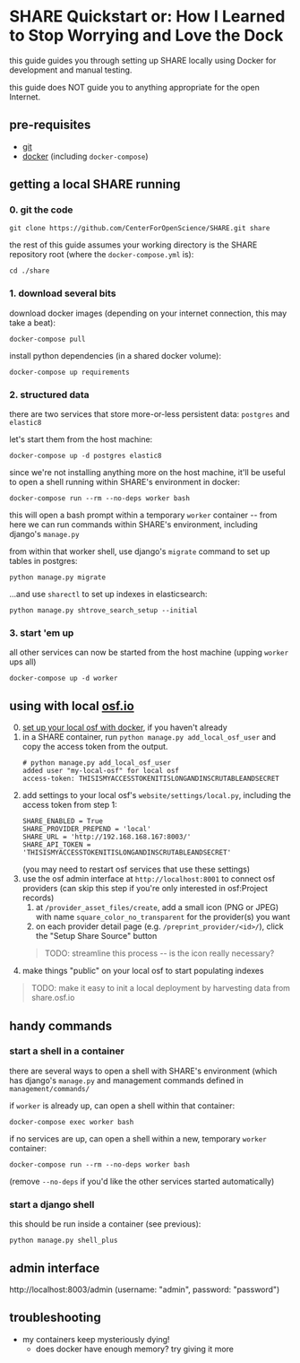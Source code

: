 # SHARE Quickstart or: How I Learned to Stop Worrying and Love the Dock

this guide guides you through setting up SHARE locally using Docker
for development and manual testing.

this guide does NOT guide you to anything appropriate for the open Internet.


## pre-requisites
- [git](https://git-scm.com/)
- [docker](https://www.docker.com/) (including `docker-compose`)

## getting a local SHARE running

### 0. git the code
```
git clone https://github.com/CenterForOpenScience/SHARE.git share
```
the rest of this guide assumes your working directory is the SHARE repository root
(where the `docker-compose.yml` is):
```
cd ./share
```

### 1. download several bits
download docker images (depending on your internet connection, this may take a beat):
```
docker-compose pull
```
install python dependencies (in a shared docker volume):
```
docker-compose up requirements
```

### 2. structured data
there are two services that store more-or-less persistent data: `postgres` and `elastic8`

let's start them from the host machine:
```
docker-compose up -d postgres elastic8
```

since we're not installing anything more on the host machine, it'll be useful to open
a shell running within SHARE's environment in docker:
```
docker-compose run --rm --no-deps worker bash
```
this will open a bash prompt within a temporary `worker` container -- from here we can
run commands within SHARE's environment, including django's `manage.py`

from within that worker shell, use django's `migrate` command to set up tables in postgres:
```
python manage.py migrate
```
...and use `sharectl` to set up indexes in elasticsearch:
```
python manage.py shtrove_search_setup --initial
```

### 3. start 'em up
all other services can now be started from the host machine (upping `worker` ups all)
```
docker-compose up -d worker
```

## using with local [osf.io](https://github.com/CenterForOpenScience/osf.io)
0. [set up your local osf with docker](https://github.com/CenterForOpenScience/osf.io/blob/HEAD/README-docker-compose.md), if you haven't already
1. in a SHARE container, run `python manage.py add_local_osf_user` and copy the access token from the output.
    ```
    # python manage.py add_local_osf_user
    added user "my-local-osf" for local osf
    access-token: THISISMYACCESSTOKENITISLONGANDINSCRUTABLEANDSECRET
    ```
2. add settings to your local osf's `website/settings/local.py`, including the access token from step 1:
    ```
    SHARE_ENABLED = True
    SHARE_PROVIDER_PREPEND = 'local'
    SHARE_URL = 'http://192.168.168.167:8003/'
    SHARE_API_TOKEN = 'THISISMYACCESSTOKENITISLONGANDINSCRUTABLEANDSECRET'
    ```
    (you may need to restart osf services that use these settings)
3. use the osf admin interface at `http://localhost:8001` to connect osf providers (can skip this step if you're only interested in osf:Project records)
    1. at `/provider_asset_files/create`, add a small icon (PNG or JPEG) with name `square_color_no_transparent` for the provider(s) you want
    2. on each provider detail page (e.g. `/preprint_provider/<id>/`), click the "Setup Share Source" button
    > TODO: streamline this process -- is the icon really necessary?
4. make things "public" on your local osf to start populating indexes


> TODO: make it easy to init a local deployment by harvesting data from share.osf.io

## handy commands

### start a shell in a container
there are several ways to open a shell with SHARE's environment (which has
django's `manage.py` and management commands defined in `management/commands/`

if `worker` is already up, can open a shell within that container:
```
docker-compose exec worker bash
```

if no services are up, can open a shell within a new, temporary `worker` container:
```
docker-compose run --rm --no-deps worker bash
```
(remove `--no-deps` if you'd like the other services started automatically)

### start a django shell
this should be run inside a container (see previous):

```
python manage.py shell_plus
```

## admin interface
http://localhost:8003/admin (username: "admin", password: "password")

## troubleshooting
- my containers keep mysteriously dying!
  - does docker have enough memory? try giving it more
